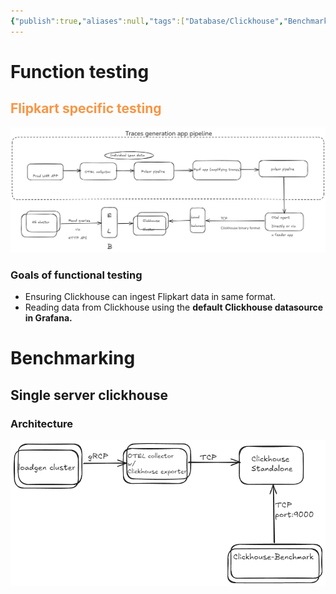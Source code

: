 ```yaml
---
{"publish":true,"aliases":null,"tags":["Database/Clickhouse","Benchmark"],"projects":["EventStore"],"Description":"Everything related to Clickhouse benchmarking","date created":"Monday, December 2nd 2024, 8:27:13 pm","date modified":"Tuesday, December 3rd 2024, 2:30:23 pm","PassFrontmatter":true,"created":"2025-01-14T15:25:43.517+05:30","updated":"2024-12-26T14:39:20.000+05:30"}
---
```



# Function testing
## <font color="#f79646">Flipkart specific testing</font>

![Pasted image 20241218222401.png](../../../03-Projects/EventStore/Notes/attachments/Pasted%20image%2020241218222401.png)
### Goals of functional testing
- Ensuring Clickhouse can ingest Flipkart data in same format.
- Reading data from Clickhouse using the **default Clickhouse datasource in Grafana.**

# Benchmarking

## Single server clickhouse

### Architecture
![Pasted image 20241218222412.png](../../../03-Projects/EventStore/Notes/attachments/Pasted%20image%2020241218222412.png)


